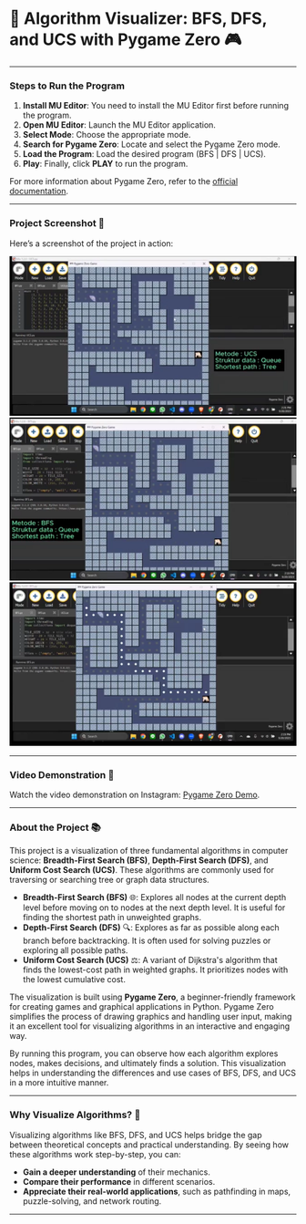 # 🚀 Algorithm Visualizer: BFS, DFS, and UCS with Pygame Zero 🎮

---

### Steps to Run the Program

1. **Install MU Editor**: You need to install the MU Editor first before running the program.
2. **Open MU Editor**: Launch the MU Editor application.
3. **Select Mode**: Choose the appropriate mode.
4. **Search for Pygame Zero**: Locate and select the Pygame Zero mode.
5. **Load the Program**: Load the desired program (BFS | DFS | UCS).
6. **Play**: Finally, click **PLAY** to run the program.

For more information about Pygame Zero, refer to the [official documentation](https://pygame-zero.readthedocs.io/en/stable/introduction.html).

---
### Project Screenshot 📸

Here’s a screenshot of the project in action:

![Algorithm Visualizer Screenshot(1)](https://github.com/alvin0727/TugasBesarAI_1/blob/main/image_readme/1.png)
![Algorithm Visualizer Screenshot(2)](https://github.com/alvin0727/TugasBesarAI_1/blob/main/image_readme/2.png)
![Algorithm Visualizer Screenshot(2)](https://github.com/alvin0727/TugasBesarAI_1/blob/main/image_readme/3.png)

---

### Video Demonstration 🎥
Watch the video demonstration on Instagram: [Pygame Zero Demo](https://www.instagram.com/reel/CxagydOpKwg/?utm_source=ig_web_copy_link&igsh=MzRlODBiNWFlZA==).

---

### About the Project 📚

This project is a visualization of three fundamental algorithms in computer science: **Breadth-First Search (BFS)**, **Depth-First Search (DFS)**, and **Uniform Cost Search (UCS)**. These algorithms are commonly used for traversing or searching tree or graph data structures. 

- **Breadth-First Search (BFS)** 🌐: Explores all nodes at the current depth level before moving on to nodes at the next depth level. It is useful for finding the shortest path in unweighted graphs.
- **Depth-First Search (DFS)** 🔍: Explores as far as possible along each branch before backtracking. It is often used for solving puzzles or exploring all possible paths.
- **Uniform Cost Search (UCS)** ⚖️: A variant of Dijkstra's algorithm that finds the lowest-cost path in weighted graphs. It prioritizes nodes with the lowest cumulative cost.

The visualization is built using **Pygame Zero**, a beginner-friendly framework for creating games and graphical applications in Python. Pygame Zero simplifies the process of drawing graphics and handling user input, making it an excellent tool for visualizing algorithms in an interactive and engaging way.

By running this program, you can observe how each algorithm explores nodes, makes decisions, and ultimately finds a solution. This visualization helps in understanding the differences and use cases of BFS, DFS, and UCS in a more intuitive manner.

---

### Why Visualize Algorithms? 🤔
Visualizing algorithms like BFS, DFS, and UCS helps bridge the gap between theoretical concepts and practical understanding. By seeing how these algorithms work step-by-step, you can:
- **Gain a deeper understanding** of their mechanics.
- **Compare their performance** in different scenarios.
- **Appreciate their real-world applications**, such as pathfinding in maps, puzzle-solving, and network routing.

---